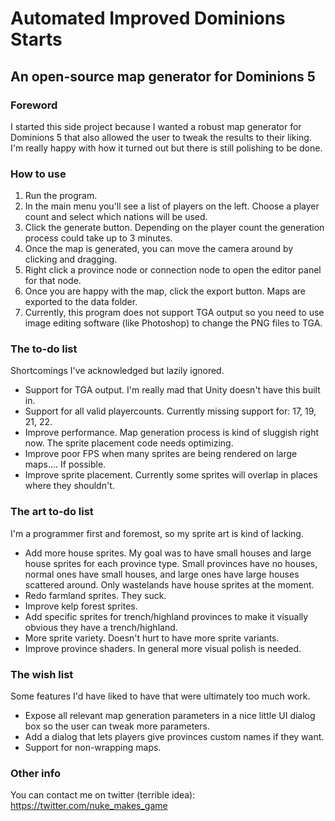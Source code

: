 # Automated Improved Dominions Starts
## An open-source map generator for Dominions 5

### Foreword

I started this side project because I wanted a robust map generator for Dominions 5 that also allowed the user to tweak the results to their liking. I'm really happy with how it turned out but there is still polishing to be done.

### How to use

1. Run the program.
2. In the main menu you'll see a list of players on the left. Choose a player count and select which nations will be used.
3. Click the generate button. Depending on the player count the generation process could take up to 3 minutes.
4. Once the map is generated, you can move the camera around by clicking and dragging.
5. Right click a province node or connection node to open the editor panel for that node.
6. Once you are happy with the map, click the export button. Maps are exported to the data folder.
7. Currently, this program does not support TGA output so you need to use image editing software (like Photoshop) to change the PNG files to TGA.

### The to-do list

Shortcomings I've acknowledged but lazily ignored.

- Support for TGA output. I'm really mad that Unity doesn't have this built in.
- Support for all valid playercounts. Currently missing support for: 17, 19, 21, 22.
- Improve performance. Map generation process is kind of sluggish right now. The sprite placement code needs optimizing.
- Improve poor FPS when many sprites are being rendered on large maps.... If possible.
- Improve sprite placement. Currently some sprites will overlap in places where they shouldn't. 

### The art to-do list

I'm a programmer first and foremost, so my sprite art is kind of lacking.

- Add more house sprites. My goal was to have small houses and large house sprites for each province type. Small provinces have no houses, normal ones have small houses, and large ones have large houses scattered around. Only wastelands have house sprites at the moment.
- Redo farmland sprites. They suck.
- Improve kelp forest sprites.
- Add specific sprites for trench/highland provinces to make it visually obvious they have a trench/highland.
- More sprite variety. Doesn't hurt to have more sprite variants.
- Improve province shaders. In general more visual polish is needed.

### The wish list

Some features I'd have liked to have that were ultimately too much work.

- Expose all relevant map generation parameters in a nice little UI dialog box so the user can tweak more parameters.
- Add a dialog that lets players give provinces custom names if they want.
- Support for non-wrapping maps.

### Other info

You can contact me on twitter (terrible idea): https://twitter.com/nuke_makes_game